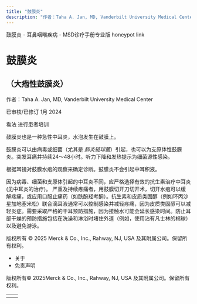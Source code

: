 ```yaml
---
title: "鼓膜炎"
description: "作者：Taha A. Jan, MD, Vanderbilt University Medical Center"
---
```


﻿鼓膜炎 \- 耳鼻咽喉疾病 \- MSD诊疗手册专业版 honeypot link

# 鼓膜炎

## （大疱性鼓膜炎）

作者：Taha A. Jan, MD, Vanderbilt University Medical Center

已审核/已修订 1月 2024

看法 进行患者培训

鼓膜炎也是一种急性中耳炎，水泡发生在鼓膜上。

鼓膜炎可以由病毒或细菌（尤其是 _肺炎链球菌_）引起，也可以为支原体性鼓膜炎。突发耳痛并持续24～48小时。听力下降和发热提示为细菌源性感染。

根据耳镜对鼓膜水疱的观察来确定诊断。鼓膜炎不会引起中耳积液。

因为病毒、细菌和支原体引起的中耳炎不同，应严格选择有效的抗生素治疗中耳炎 (见中耳炎的治疗)。 严重及持续疼痛者，用鼓膜切开刀切开术，切开水疱可以缓解疼痛，或应用口服止痛药（如酰酚羟考酮）。抗生素和皮质类固醇（例如环丙沙星加地塞米松）联合滴耳液通常可以控制感染并减轻疼痛，因为皮质类固醇可以减轻炎症。需要采取严格的干耳预防措施，因为接触水可能会延长感染时间。防止耳部干燥的预防措施包括在洗澡和淋浴时堵住外道（例如，使用沾有凡士林的棉球）以及避免游泳。



版权所有 © 2025
Merck & Co., Inc., Rahway, NJ, USA 及其附属公司。保留所有权利。

- 关于
- 免责声明

版权所有© 2025Merck & Co., Inc., Rahway, NJ, USA 及其附属公司。保留所有权利。

|     |     |
| --- | --- |
|  |  |